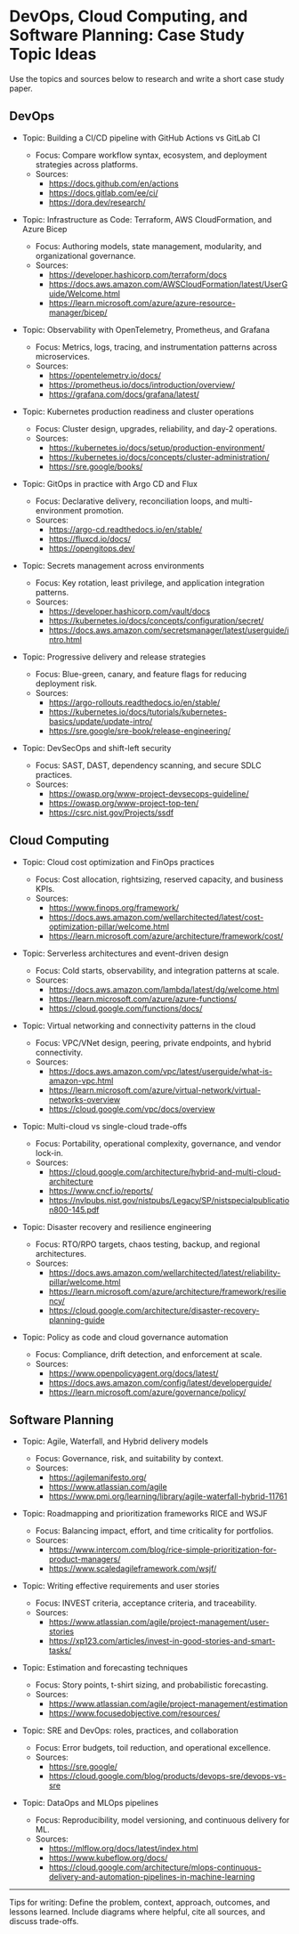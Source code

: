 # DevOps, Cloud Computing, and Software Planning: Case Study Topic Ideas

Use the topics and sources below to research and write a short case study paper.

## DevOps

- Topic: Building a CI/CD pipeline with GitHub Actions vs GitLab CI
  - Focus: Compare workflow syntax, ecosystem, and deployment strategies across platforms.
  - Sources:
    - https://docs.github.com/en/actions
    - https://docs.gitlab.com/ee/ci/
    - https://dora.dev/research/

- Topic: Infrastructure as Code: Terraform, AWS CloudFormation, and Azure Bicep
  - Focus: Authoring models, state management, modularity, and organizational governance.
  - Sources:
    - https://developer.hashicorp.com/terraform/docs
    - https://docs.aws.amazon.com/AWSCloudFormation/latest/UserGuide/Welcome.html
    - https://learn.microsoft.com/azure/azure-resource-manager/bicep/

- Topic: Observability with OpenTelemetry, Prometheus, and Grafana
  - Focus: Metrics, logs, tracing, and instrumentation patterns across microservices.
  - Sources:
    - https://opentelemetry.io/docs/
    - https://prometheus.io/docs/introduction/overview/
    - https://grafana.com/docs/grafana/latest/

- Topic: Kubernetes production readiness and cluster operations
  - Focus: Cluster design, upgrades, reliability, and day-2 operations.
  - Sources:
    - https://kubernetes.io/docs/setup/production-environment/
    - https://kubernetes.io/docs/concepts/cluster-administration/
    - https://sre.google/books/

- Topic: GitOps in practice with Argo CD and Flux
  - Focus: Declarative delivery, reconciliation loops, and multi-environment promotion.
  - Sources:
    - https://argo-cd.readthedocs.io/en/stable/
    - https://fluxcd.io/docs/
    - https://opengitops.dev/

- Topic: Secrets management across environments
  - Focus: Key rotation, least privilege, and application integration patterns.
  - Sources:
    - https://developer.hashicorp.com/vault/docs
    - https://kubernetes.io/docs/concepts/configuration/secret/
    - https://docs.aws.amazon.com/secretsmanager/latest/userguide/intro.html

- Topic: Progressive delivery and release strategies
  - Focus: Blue-green, canary, and feature flags for reducing deployment risk.
  - Sources:
    - https://argo-rollouts.readthedocs.io/en/stable/
    - https://kubernetes.io/docs/tutorials/kubernetes-basics/update/update-intro/
    - https://sre.google/sre-book/release-engineering/

- Topic: DevSecOps and shift-left security
  - Focus: SAST, DAST, dependency scanning, and secure SDLC practices.
  - Sources:
    - https://owasp.org/www-project-devsecops-guideline/
    - https://owasp.org/www-project-top-ten/
    - https://csrc.nist.gov/Projects/ssdf

## Cloud Computing

- Topic: Cloud cost optimization and FinOps practices
  - Focus: Cost allocation, rightsizing, reserved capacity, and business KPIs.
  - Sources:
    - https://www.finops.org/framework/
    - https://docs.aws.amazon.com/wellarchitected/latest/cost-optimization-pillar/welcome.html
    - https://learn.microsoft.com/azure/architecture/framework/cost/

- Topic: Serverless architectures and event-driven design
  - Focus: Cold starts, observability, and integration patterns at scale.
  - Sources:
    - https://docs.aws.amazon.com/lambda/latest/dg/welcome.html
    - https://learn.microsoft.com/azure/azure-functions/
    - https://cloud.google.com/functions/docs/

- Topic: Virtual networking and connectivity patterns in the cloud
  - Focus: VPC/VNet design, peering, private endpoints, and hybrid connectivity.
  - Sources:
    - https://docs.aws.amazon.com/vpc/latest/userguide/what-is-amazon-vpc.html
    - https://learn.microsoft.com/azure/virtual-network/virtual-networks-overview
    - https://cloud.google.com/vpc/docs/overview

- Topic: Multi-cloud vs single-cloud trade-offs
  - Focus: Portability, operational complexity, governance, and vendor lock-in.
  - Sources:
    - https://cloud.google.com/architecture/hybrid-and-multi-cloud-architecture
    - https://www.cncf.io/reports/
    - https://nvlpubs.nist.gov/nistpubs/Legacy/SP/nistspecialpublication800-145.pdf

- Topic: Disaster recovery and resilience engineering
  - Focus: RTO/RPO targets, chaos testing, backup, and regional architectures.
  - Sources:
    - https://docs.aws.amazon.com/wellarchitected/latest/reliability-pillar/welcome.html
    - https://learn.microsoft.com/azure/architecture/framework/resiliency/
    - https://cloud.google.com/architecture/disaster-recovery-planning-guide

- Topic: Policy as code and cloud governance automation
  - Focus: Compliance, drift detection, and enforcement at scale.
  - Sources:
    - https://www.openpolicyagent.org/docs/latest/
    - https://docs.aws.amazon.com/config/latest/developerguide/
    - https://learn.microsoft.com/azure/governance/policy/

## Software Planning

- Topic: Agile, Waterfall, and Hybrid delivery models
  - Focus: Governance, risk, and suitability by context.
  - Sources:
    - https://agilemanifesto.org/
    - https://www.atlassian.com/agile
    - https://www.pmi.org/learning/library/agile-waterfall-hybrid-11761

- Topic: Roadmapping and prioritization frameworks RICE and WSJF
  - Focus: Balancing impact, effort, and time criticality for portfolios.
  - Sources:
    - https://www.intercom.com/blog/rice-simple-prioritization-for-product-managers/
    - https://www.scaledagileframework.com/wsjf/

- Topic: Writing effective requirements and user stories
  - Focus: INVEST criteria, acceptance criteria, and traceability.
  - Sources:
    - https://www.atlassian.com/agile/project-management/user-stories
    - https://xp123.com/articles/invest-in-good-stories-and-smart-tasks/

- Topic: Estimation and forecasting techniques
  - Focus: Story points, t-shirt sizing, and probabilistic forecasting.
  - Sources:
    - https://www.atlassian.com/agile/project-management/estimation
    - https://www.focusedobjective.com/resources/

- Topic: SRE and DevOps: roles, practices, and collaboration
  - Focus: Error budgets, toil reduction, and operational excellence.
  - Sources:
    - https://sre.google/
    - https://cloud.google.com/blog/products/devops-sre/devops-vs-sre

- Topic: DataOps and MLOps pipelines
  - Focus: Reproducibility, model versioning, and continuous delivery for ML.
  - Sources:
    - https://mlflow.org/docs/latest/index.html
    - https://www.kubeflow.org/docs/
    - https://cloud.google.com/architecture/mlops-continuous-delivery-and-automation-pipelines-in-machine-learning

---

Tips for writing: Define the problem, context, approach, outcomes, and lessons learned. Include diagrams where helpful, cite all sources, and discuss trade-offs.